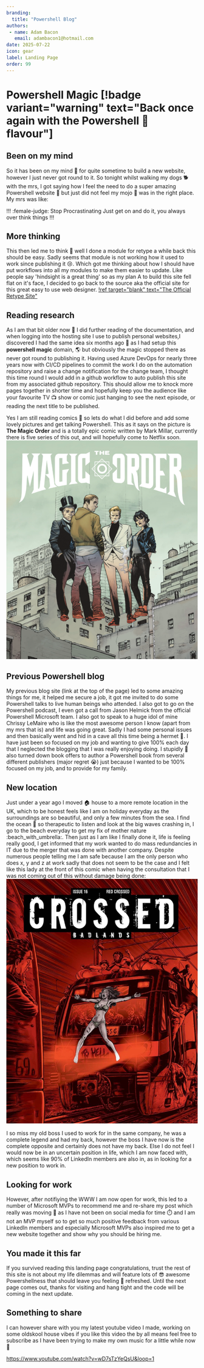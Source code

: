 ```yaml
---
branding:
  title: "Powershell Blog"
authors: 
 - name: Adam Bacon
   email: adambacon1@hotmail.com
date: 2025-07-22
icon: gear
label: Landing Page
order: 99
---
```


# Powershell Magic [!badge variant="warning" text="Back once again with the Powershell :bacon: flavour"]

## Been on my mind
So it has been on my mind :thought_balloon: for quite sometime to build a new website, however I just never got round to it. So tonight whilst walking my dogs :dog2: with the mrs, I got saying how I feel the need to do a super amazing Powershell website :100: but just did not feel my mojo :brain: was in the right place. My mrs was like:

!!! :female-judge: Stop Procrastinating
Just get on and do it, you always over think things
!!!

## More thinking
This then led me to think :thought_balloon: well I done a module for retype a while back this should be easy.  Sadly seems that module is not working how it used to work since publishing it :cry:. Which got me thinking about how I should have put workflows into all my modules to make  them easier to update.  Like people say 'hindsight is a great thing' so as my plan A to build this site fell flat on it's face, I decided to go back to the source aka the official site for this great easy to use web designer.
[!ref target="blank" text="The Official Retype Site"](https://retype.com/)

## Reading research
As I am that bit older now :older_man: I did further reading of the documentation, and when logging into the hosting site I use to publish personal websites,I discovered I had the same idea six months ago :calendar: as I had setup this **powershell magic** domain, :earth_americas: but obviously the magic stopped there as never got round to publishing it. 
Having used Azure DevOps for nearly three years now with CI/CD pipelines to commit the work I do on the automation repository and raise a change notification for the change team, I thought this time round I would add in a github workflow to auto publish this site from my associated github repository. This should allow me to knock more pages together in shorter time and hopefully keep you the audience like your favourite TV :tv: show or comic just hanging to see the next episode, or reading the next title to be published. 

Yes I am still reading comics :superhero: so lets do what I did before and add some lovely pictures and get talking Powershell. This as it says on the picture is **The Magic Order** and is a totally epic comic written by Mark Millar, currently there is five series of this out, and will hopefully come to Netflix soon.
![](/images/magicOrder.PNG)

## Previous Powershell blog
My previous blog site (link at the top of the page) led to some amazing things for me, it helped me secure a job, it got me invited to do some Powershell talks to live human beings who attended. I also got to go on the Powershell podcast, I even got a call from Jason Helmick from the official Powershell Microsoft team.  I also got to speak to a huge idol of mine Chrissy LeMaire who is like the most awesome person I know (apart from my mrs that is) and life was going great. 
Sadly I had some personal issues and then basically went and hid in a cave all this time being a hermet :shell:. I have just been so focused on my job and wanting to give 100% each day that I neglected the blogging that I was really enjoying doing. I stupidly :clown_face: also turned down book offers to author a Powershell book from several different publishers (major regret :sob:) just because I wanted to be 100% focused on my job, and to provide for my family. 

## New location
Just under a year ago I moved :house: house to a more remote location in the UK, which to be honest feels like I am on holiday everyday as the surroundings are so beautiful, and only a few minutes from the sea. I find the ocean :ocean: so therapeutic to listen and look at the big waves crashing in, I go to the beach everyday to get my fix of mother nature :beach_with_umbrella:. 
Then just as I am like I finally done it, life is feeling really good, I get informed that my work wanted to do mass redundancies in IT due to the merger that was done with another company. 
Despite numerous people telling me I am safe because I am the only person who does x, y and z at work sadly that does not seem to be the case and I felt like this lady at the front of this comic when having the consultation that I was not coming out of this without damage being done:
![](/images/rail.PNG)

I so miss my old boss I used to work for in the same company, he was a complete legend and had my back, however the boss I have now is the complete opposite and certainly does not have my back. Else I do not feel I would now be in an uncertain position in life, which I am now faced with, which seems like 90% of LinkedIn members are also in, as in looking for a new position to work in. 

## Looking for work
However, after notifiying the WWW I am now open for work, this led to a number of Microsoft MVPs to recommend me and re-share my post which really was moving :sparkling_heart: as I have not been on social media for time :stopwatch: and I am not an MVP myself so to get so much positive feedback from various LinkedIn members and especially Microsoft MVPs also inspired me to get a new website together and show why you should be hiring me.

## You made it this far
If you survived reading this landing page congratulations, trust the rest of this site is not about my life dilemmas and will feature lots of :sunglasses: awesome Powershellness that should leave you feeling :exploding_head: refreshed. Until the next page comes out, thanks for visiting and hang tight and the code will be coming in the next update.

## Something to share
I can however share with you my latest youtube video I made, working on some oldskool house vibes if you like this video the by all means feel free to subscribe as I have been trying to make my own music for a little while now :musical_note:

https://www.youtube.com/watch?v=wD7sTzYeQsU&loop=1